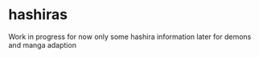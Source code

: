 # hashiras
Work in progress for now only some hashira information later for demons and manga adaption 
